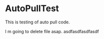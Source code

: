 # AutoPullTest

This is testing of auto pull code. 

I m going to delete file asap. asdfasdfasdfasdf



